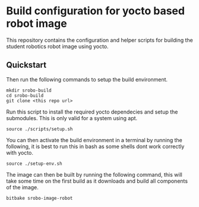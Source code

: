 Build configuration for yocto based robot image
===============================================

This repository contains the configuration and helper scripts for building the student robotics robot image using yocto.

Quickstart
----------

Then run the following commands to setup the build environment.

```
mkdir srobo-build
cd srobo-build
git clone <this repo url>
```

Run this script to install the required yocto dependecies and setup the submodules.
This is only valid for a system using apt.

```
source ./scripts/setup.sh
```

You can then activate the build environment in a terminal by running the following, it is best to run this in bash as some shells dont work correctly with yocto.

```
source ./setup-env.sh
```

The image can then be built by running the following command, this will take some time on the first build as it downloads and build all components of the image.

```
bitbake srobo-image-robot
```

[yocto-deps]: https://www.yoctoproject.org/docs/2.4.2/yocto-project-qs/yocto-project-qs.html#packages

